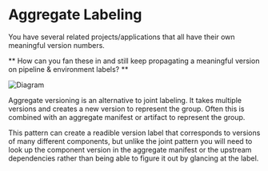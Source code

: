 # Aggregate Labeling

You have several related projects/applications that all have their own meaningful version numbers.

** How can you fan these in and still keep propagating a meaningful version on pipeline & environment labels? **

![Diagram](/imgs/imgs/aggregate_labels.png)

Aggregate versioning is an alternative to joint labeling. It takes multiple versions and creates a new version to represent the group. Often this is combined with an aggregate manifest or artifact to represent the group.

This pattern can create a readible version label that corresponds to versions of many different components, but unlike the joint pattern you will need to look up the component version in the aggregate manifest or the upstream dependencies rather than being able to figure it out by glancing at the label.
